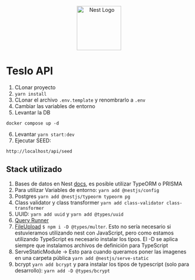 <p align="center">
  <a href="http://nestjs.com/" target="blank"><img src="https://nestjs.com/img/logo-small.svg" width="120" alt="Nest Logo" /></a>
</p>

# Teslo API
1. CLonar proyecto
2. ```yarn install```
3. CLonar el archivo  ```.env.template``` y renombrarlo a ```.env```
4. Cambiar las variables de entorno
5. Levantar la DB
```
docker compose up -d
```
6. Levantar ```yarn start:dev```
7. Ejecutar SEED:
```
http://localhost/api/seed
```

## Stack utilizado
1. Bases de datos en Nest [docs](https://docs.nestjs.com/techniques/database), es posible utilizar TypeORM o PRISMA
2. Para utilizar Variables de entorno: `yarn add @nestjs/config`
3. Postgres `yarn add @nestjs/typeorm typeorm pg`
4. Class validator y class transformer ```yarn add class-validator class-transformer```
5. UUID: `yarn add uuid` y `yarn add @types/uuid`
6. [Query Runner](https://orkhan.gitbook.io/typeorm/docs/insert-query-builder)
7. [FileUpload](https://docs.nestjs.com/techniques/file-upload) ```$ npm i -D @types/multer```. Esto no sería necesario si estuvieramos utilizando nest con JavaScript, pero como estamos utilizando TypeScript es necesario instalar los tipos. El -D se aplica siempre que instalamos archivos de definición para TypeScript
8. ServeStaticModule -> Esto para cuando queramos poner las imagenes en una carpeta pública ```yarn add @nestjs/serve-static```
9. bcrypt ```yarn add bcrypt``` y para instalar los tipos de typescript (solo para desarrollo): ```yarn add -D @types/bcrypt```